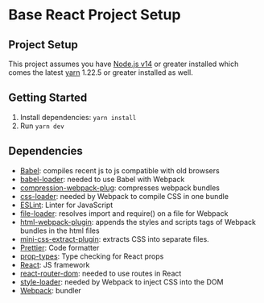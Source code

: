 # Base React Project Setup

## Project Setup

This project assumes you have [Node.js v14](http://nodejs.org/) or greater installed which comes
the latest [yarn](https://classic.yarnpkg.com/en/) 1.22.5 or greater installed as well.

## Getting Started

1. Install dependencies: `yarn install`
2. Run `yarn dev`

## Dependencies

- [Babel](https://babeljs.io/): compiles recent js to js compatible with old browsers
- [babel-loader](https://github.com/babel/babel-loader): needed to use Babel with Webpack
- [compression-webpack-plug](https://github.com/webpack-contrib/compression-webpack-plugin): compresses webpack bundles
- [css-loader](https://github.com/webpack-contrib/css-loader): needed by Webpack to compile CSS in one bundle
- [ESLint](https://eslint.org/): Linter for JavaScript
- [file-loader](https://github.com/webpack-contrib/file-loader): resolves import and require() on a file for Webpack
- [html-webpack-plugin](https://github.com/jantimon/html-webpack-plugin): appends the styles and scripts tags of Webpack bundles in the html files
- [mini-css-extract-plugin](https://webpack.js.org/plugins/mini-css-extract-plugin/): extracts CSS into separate files.
- [Prettier](https://prettier.io/): Code formatter
- [prop-types](https://github.com/facebook/prop-types): Type checking for React props
- [React](https://fr.reactjs.org/): JS framework
- [react-router-dom](https://github.com/ReactTraining/react-router): needed to use routes in React
- [style-loader](https://github.com/webpack-contrib/style-loader): needed by Webpack to inject CSS into the DOM
- [Webpack](https://webpack.js.org/): bundler
